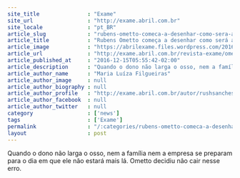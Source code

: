 ```yaml
---
site_title               : "Exame"
site_url                 : "http://exame.abril.com.br"
site_locale              : "pt_BR"
article_slug             : "rubens-ometto-comeca-a-desenhar-como-sera-a-cosan-sem-ele"
article_title            : "Rubens Ometto começa a desenhar como será a Cosan sem ele"
article_image            : "https://abrilexame.files.wordpress.com/2016/12/rubens-ometto-socios.jpg?quality=70&strip=all&w=680"
article_url              : "http://exame.abril.com.br/revista-exame/ometto-e-seus-socios/"
article_published_at     : "2016-12-15T05:55:42-02:00"
article_description      : "Quando o dono não larga o osso, nem a família nem a empresa se preparam para o dia em que ele não estará mais lá. Ometto decidiu não cair nesse erro."
article_author_name      : "Maria Luíza Filgueiras"
article_author_image     : null
article_author_biography : null
article_author_profile   : "http://exame.abril.com.br/autor/rushsanches/"
article_author_facebook  : null
article_author_twitter   : null
category                 : ['news']
tags                     : ['Exame']
permalink                : "/:categories/rubens-ometto-comeca-a-desenhar-como-sera-a-cosan-sem-ele/"
layout                   : post
---
```


Quando o dono não larga o osso, nem a família nem a empresa se preparam para o dia em que ele não estará mais lá. Ometto decidiu não cair nesse erro.
